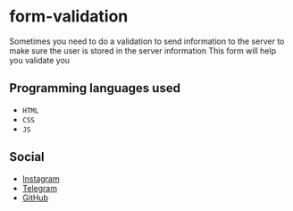 # form-validation

Sometimes you need to do a validation to send information to the server to make sure the user is stored in the server information   This form will help you validate you

## Programming languages used

- `HTML`
- `CSS`
- `JS`

## Social

-  [Instagram](https://instagram.com/bhrad2006)
-  [Telegram](https://t.me/bhradhashemi)
-  [GitHub](https://pages.github.com/Behrad07)
